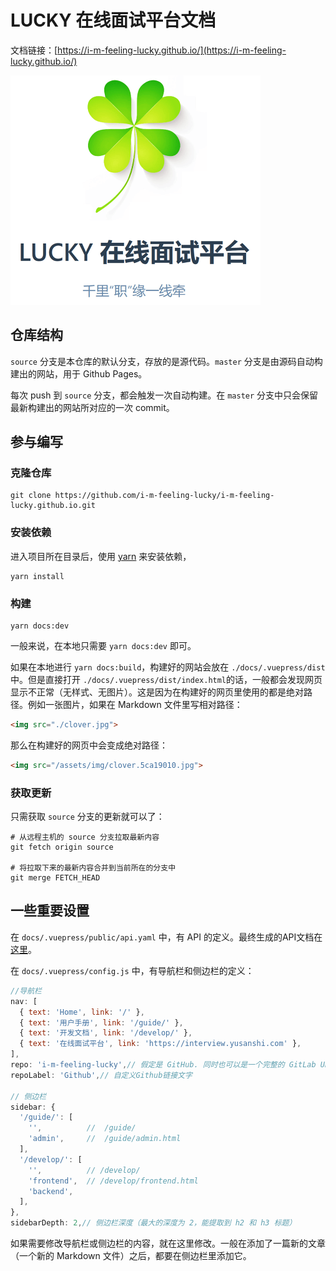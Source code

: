 # LUCKY 在线面试平台文档

文档链接：[https://i-m-feeling-lucky.github.io/](https://i-m-feeling-lucky.github.io/)

![示例图片](./example.png)

## 仓库结构

`source` 分支是本仓库的默认分支，存放的是源代码。`master` 分支是由源码自动构建出的网站，用于 Github Pages。

每次 push 到 `source` 分支，都会触发一次自动构建。在 `master` 分支中只会保留最新构建出的网站所对应的一次 commit。

## 参与编写

### 克隆仓库

```shell
git clone https://github.com/i-m-feeling-lucky/i-m-feeling-lucky.github.io.git
```

### 安装依赖

进入项目所在目录后，使用 [yarn](https://github.com/yarnpkg/yarn) 来安装依赖，

```shell
yarn install
```

### 构建

```shell
yarn docs:dev
```

一般来说，在本地只需要 `yarn docs:dev` 即可。

如果在本地进行 `yarn docs:build`，构建好的网站会放在 `./docs/.vuepress/dist` 中。但是直接打开 `./docs/.vuepress/dist/index.html`的话，一般都会发现网页显示不正常（无样式、无图片）。这是因为在构建好的网页里使用的都是绝对路径。例如一张图片，如果在 Markdown 文件里写相对路径：

```html
<img src="./clover.jpg">
```

那么在构建好的网页中会变成绝对路径：

```html
<img src="/assets/img/clover.5ca19010.jpg">
```

### 获取更新

只需获取 `source` 分支的更新就可以了：

```shell
# 从远程主机的 source 分支拉取最新内容
git fetch origin source

# 将拉取下来的最新内容合并到当前所在的分支中
git merge FETCH_HEAD
```

## 一些重要设置

在 `docs/.vuepress/public/api.yaml` 中，有 API 的定义。最终生成的API文档在[这里](https://i-m-feeling-lucky.github.io/api.html)。

在 `docs/.vuepress/config.js` 中，有导航栏和侧边栏的定义：

```js
//导航栏
nav: [
  { text: 'Home', link: '/' },
  { text: '用户手册', link: '/guide/' },
  { text: '开发文档', link: '/develop/' },
  { text: '在线面试平台', link: 'https://interview.yusanshi.com' },
],
repo: 'i-m-feeling-lucky',// 假定是 GitHub. 同时也可以是一个完整的 GitLab URL
repoLabel: 'Github',// 自定义Github链接文字

// 侧边栏
sidebar: {
  '/guide/': [
    '',          //  /guide/
    'admin',     //  /guide/admin.html
  ],
  '/develop/': [
    '',          // /develop/
    'frontend',  // /develop/frontend.html
    'backend',
  ],
},
sidebarDepth: 2,// 侧边栏深度（最大的深度为 2，能提取到 h2 和 h3 标题）
```

如果需要修改导航栏或侧边栏的内容，就在这里修改。一般在添加了一篇新的文章（一个新的 Markdown 文件）之后，都要在侧边栏里添加它。
